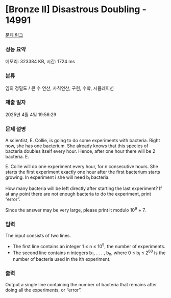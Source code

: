 # [Bronze II] Disastrous Doubling - 14991 

[문제 링크](https://www.acmicpc.net/problem/14991) 

### 성능 요약

메모리: 323384 KB, 시간: 1724 ms

### 분류

임의 정밀도 / 큰 수 연산, 사칙연산, 구현, 수학, 시뮬레이션

### 제출 일자

2025년 4월 4일 19:56:29

### 문제 설명

<p>A scientist, E. Collie, is going to do some experiments with bacteria. Right now, she has one bacterium. She already knows that this species of bacteria doubles itself every hour. Hence, after one hour there will be 2 bacteria. E.</p>

<p>E. Collie will do one experiment every hour, for n consecutive hours. She starts the first experiment exactly one hour after the first bacterium starts growing. In experiment i she will need b<sub>i</sub> bacteria.</p>

<p>How many bacteria will be left directly after starting the last experiment? If at any point there are not enough bacteria to do the experiment, print “error”.</p>

<p>Since the answer may be very large, please print it modulo 10<sup>9</sup> + 7.</p>

### 입력 

 <p>The input consists of two lines.</p>

<ul>
	<li>The first line contains an integer 1 ≤ n ≤ 10<sup>5</sup>, the number of experiments.</li>
	<li>The second line contains n integers b<sub>1</sub>, . . . , b<sub>n</sub>, where 0 ≤ b<sub>i</sub> ≤ 2<sup>60</sup> is the number of bacteria used in the ith experiment.</li>
</ul>

### 출력 

 <p>Output a single line containing the number of bacteria that remains after doing all the experiments, or “error”.</p>

